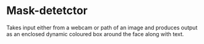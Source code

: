 # Mask-detetctor
Takes input either from a webcam or path of an image and produces output as an enclosed dynamic coloured box around the face along with text.
